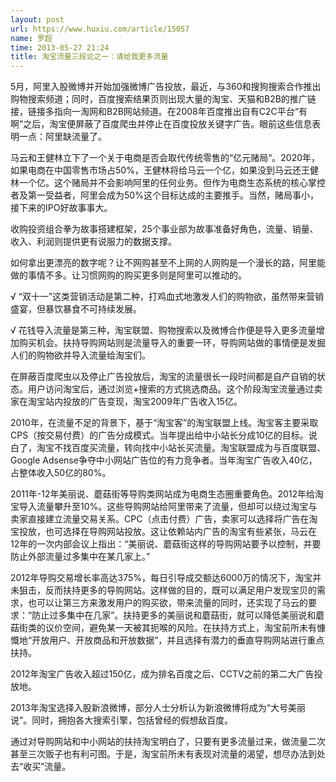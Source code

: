 ```yaml
---
layout: post
url: https://www.huxiu.com/article/15057
name: 罗超
time: 2013-05-27 21:24
title: 淘宝流量三段论之一：请给我更多流量
---
```

5月，阿里入股微博并开始加强微博广告投放，最近，与360和搜狗搜索合作推出购物搜索频道；同时，百度搜索结果页则出现大量的淘宝、天猫和B2B的推广链接，链接多指向一淘网和B2B网站频道。在2008年百度推出自有C2C平台“有啊”之后，淘宝便屏蔽了百度爬虫并停止在百度投放关键字广告。眼前这些信息表明一点：阿里缺流量了。

马云和王健林立下了一个关于电商是否会取代传统零售的“亿元赌局“。2020年，如果电商在中国零售市场占50%，王健林将给马云一个亿，如果没到马云还王健林一个亿。这个赌局并不会影响阿里的任何业务。但作为电商生态系统的核心掌控者及第一受益者，阿里会成为50%这个目标达成的主要推手。当然，赌局事小，接下来的IPO好故事事大。

收购投资组合拳为故事搭建框架，25个事业部为故事准备好角色，流量、销量、收入、利润则提供更有说服力的数据支撑。

如何拿出更漂亮的数字呢？让不网购甚至不上网的人网购是一个漫长的路，阿里能做的事情不多。让习惯网购的购买更多则是阿里可以推动的。

√ “双十一”这类营销活动是第二种，打鸡血式地激发人们的购物欲，虽然带来营销盛宴，但暴饮暴食不可持续发展。

√ 花钱导入流量是第三种，淘宝联盟、购物搜索以及微博合作便是导入更多流量增加购买机会。扶持导购网站则是流量导入的重要一环，导购网站做的事情便是发掘人们的购物欲并导入流量给淘宝们。

在屏蔽百度爬虫以及停止广告投放后，淘宝的流量很长一段时间都是自产自销的状态。用户访问淘宝后，通过浏览+搜索的方式挑选商品。这个阶段淘宝流量通过卖家在淘宝站内投放的广告变现，淘宝2009年广告收入15亿。

2010年，在流量不足的背景下，基于“淘宝客”的淘宝联盟上线。淘宝客主要采取CPS（按交易付费）的广告分成模式。当年提出给中小站长分成10亿的目标。说白了，淘宝不找百度买流量，转向找中小站长买流量。淘宝联盟成为与百度联盟、Google Adsense争夺中小网站广告位的有力竞争者。当年淘宝广告收入40亿，占整体收入50亿的80%。

2011年-12年美丽说、蘑菇街等导购类网站成为电商生态圈重要角色。2012年给淘宝导入流量攀升至10%。这些导购网站给阿里带来了流量，但却可以绕过淘宝与卖家直接建立流量交易关系。CPC（点击付费）广告，卖家可以选择将广告在淘宝投放，也可选择在导购网站投放。这让依赖站内广告的淘宝有些紧张，马云在12年的一次内部会议上指出：“美丽说、蘑菇街这样的导购网站要予以控制，并要防止外部流量过多集中在某几家上。”

2012年导购交易增长率高达375%，每日引导成交额达6000万的情况下，淘宝并未狙击，反而扶持更多的导购网站。这样做的目的，既可以满足用户发现宝贝的需求，也可以让第三方来激发用户的购买欲，带来流量的同时，还实现了马云的要求：“防止过多集中在几家”。扶持更多的美丽说和蘑菇街，就可以降低美丽说和蘑菇街类的议价空间，避免某一天被其扼喉的风险。在扶持方式上，淘宝前所未有慷慨地“开放用户、开放商品和开放数据”，并且选择有潜力的垂直导购网站进行重点扶持。

2012年淘宝广告收入超过150亿，成为排名百度之后、CCTV之前的第二大广告投放地。

2013年淘宝选择入股新浪微博，部分人士分析认为新浪微博将成为“大号美丽说”。同时，拥抱各大搜索引擎，包括曾经的假想敌百度。

通过对导购网站和中小网站的扶持淘宝明白了，只要有更多流量过来，做流量二次甚至三次贩子也有利可图。于是，淘宝前所未有表现对流量的渴望，想尽办法到处去“收买”流量。

